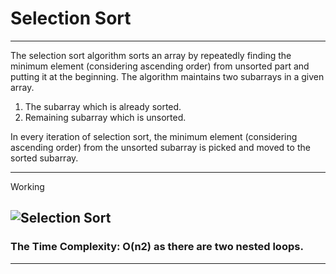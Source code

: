 # Selection Sort
--------------------------------------------------
The selection sort algorithm sorts an array by repeatedly finding the minimum element
(considering ascending order) from unsorted part and putting it at the beginning.
 The algorithm maintains two subarrays in a given array.

1) The subarray which is already sorted.
2) Remaining subarray which is unsorted.

In every iteration of selection sort, the minimum element (considering ascending order) from the unsorted subarray
is picked and moved to the sorted subarray.

----------------------------------------------------------------------------------------------------------
Working


![Selection Sort](https://static.packt-cdn.com/products/9781785888731/graphics/image_13_007-1.jpg)
-------------------------------------------------------------------------------------------------



### The Time Complexity: O(n2) as there are two nested loops.


-----------------------------------------------------------
